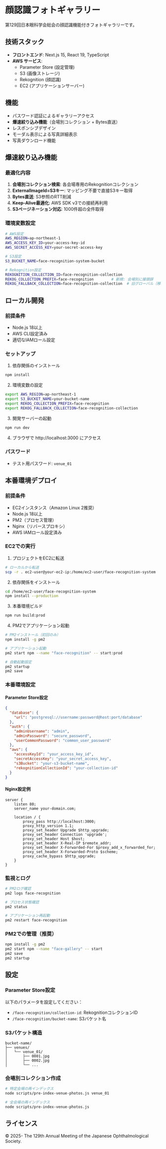 # 顔認識フォトギャラリー

第129回日本眼科学会総会の顔認識機能付きフォトギャラリーです。

## 技術スタック

- **フロントエンド**: Next.js 15, React 19, TypeScript
- **AWS サービス**: 
  - Parameter Store (設定管理)
  - S3 (画像ストレージ)
  - Rekognition (顔認識)
  - EC2 (アプリケーションサーバー)

## 機能

- パスワード認証によるギャラリーアクセス
- **爆速絞り込み機能**（会場別コレクション + Bytes直送）
- レスポンシブデザイン
- モーダル表示による写真詳細表示
- 写真ダウンロード機能

## 爆速絞り込み機能

### 最適化内容

1. **会場別コレクション検索**: 各会場専用のRekognitionコレクション
2. **ExternalImageId=S3キー**: マッピング不要で直接S3キー取得
3. **Bytes直送**: S3参照のRTT削減
4. **Keep-Alive最適化**: AWS SDK v3での接続再利用
5. **S3ページネーション対応**: 1000件超の全件取得

### 環境変数設定

```bash
# AWS設定
AWS_REGION=ap-northeast-1
AWS_ACCESS_KEY_ID=your-access-key-id
AWS_SECRET_ACCESS_KEY=your-secret-access-key

# S3設定
S3_BUCKET_NAME=face-recognition-system-bucket

# Rekognition設定
REKOGNITION_COLLECTION_ID=face-recognition-collection
REKOG_COLLECTION_PREFIX=face-recognition        # 新規: 会場別に接頭辞
REKOG_FALLBACK_COLLECTION=face-recognition-collection  # 旧グローバル（移行期間のみ）
```

## ローカル開発

### 前提条件

- Node.js 18以上
- AWS CLI設定済み
- 適切なIAMロール設定

### セットアップ

1. 依存関係のインストール
```bash
npm install
```

2. 環境変数の設定
```bash
export AWS_REGION=ap-northeast-1
export S3_BUCKET_NAME=your-bucket-name
export REKOG_COLLECTION_PREFIX=face-recognition
export REKOG_FALLBACK_COLLECTION=face-recognition-collection
```

3. 開発サーバーの起動
```bash
npm run dev
```

4. ブラウザで http://localhost:3000 にアクセス

### パスワード

- テスト用パスワード: `venue_01`

## 本番環境デプロイ

### 前提条件

- EC2インスタンス（Amazon Linux 2推奨）
- Node.js 18以上
- PM2（プロセス管理）
- Nginx（リバースプロキシ）
- AWS IAMロール設定済み

### EC2での実行

1. プロジェクトをEC2に転送
```bash
# ローカルから転送
scp -r . ec2-user@your-ec2-ip:/home/ec2-user/face-recognition-system
```

2. 依存関係をインストール
```bash
cd /home/ec2-user/face-recognition-system
npm install --production
```

3. 本番環境ビルド
```bash
npm run build:prod
```

4. PM2でアプリケーション起動
```bash
# PM2インストール（初回のみ）
npm install -g pm2

# アプリケーション起動
pm2 start npm --name "face-recognition" -- start:prod

# 自動起動設定
pm2 startup
pm2 save
```

### 本番環境設定

#### Parameter Store設定
```json
{
  "database": {
    "url": "postgresql://username:password@host:port/database"
  },
  "auth": {
    "adminUsername": "admin",
    "adminPassword": "secure_password",
    "userCommonPassword": "common_user_password"
  },
  "aws": {
    "accessKeyId": "your_access_key_id",
    "secretAccessKey": "your_secret_access_key",
    "s3Bucket": "your-s3-bucket-name",
    "rekognitionCollectionId": "your-collection-id"
  }
}
```

#### Nginx設定例
```nginx
server {
    listen 80;
    server_name your-domain.com;

    location / {
        proxy_pass http://localhost:3000;
        proxy_http_version 1.1;
        proxy_set_header Upgrade $http_upgrade;
        proxy_set_header Connection 'upgrade';
        proxy_set_header Host $host;
        proxy_set_header X-Real-IP $remote_addr;
        proxy_set_header X-Forwarded-For $proxy_add_x_forwarded_for;
        proxy_set_header X-Forwarded-Proto $scheme;
        proxy_cache_bypass $http_upgrade;
    }
}
```

### 監視とログ

```bash
# PM2ログ確認
pm2 logs face-recognition

# プロセス状態確認
pm2 status

# アプリケーション再起動
pm2 restart face-recognition
```

### PM2での管理（推奨）

```bash
npm install -g pm2
pm2 start npm --name "face-gallery" -- start
pm2 save
pm2 startup
```

## 設定

### Parameter Store設定

以下のパラメータを設定してください：

- `/face-recognition/collection-id`: RekognitionコレクションID
- `/face-recognition/bucket-name`: S3バケット名

### S3バケット構造

```
bucket-name/
├── venues/
│   └── venue_01/
│       ├── 0001.jpg
│       ├── 0002.jpg
│       └── ...
```

### 会場別コレクション作成

```bash
# 特定会場の再インデックス
node scripts/pre-index-venue-photos.js venue_01

# 全会場の再インデックス
node scripts/pre-index-venue-photos.js
```

## ライセンス

© 2025- The 129th Annual Meeting of the Japanese Ophthalmological Society.
